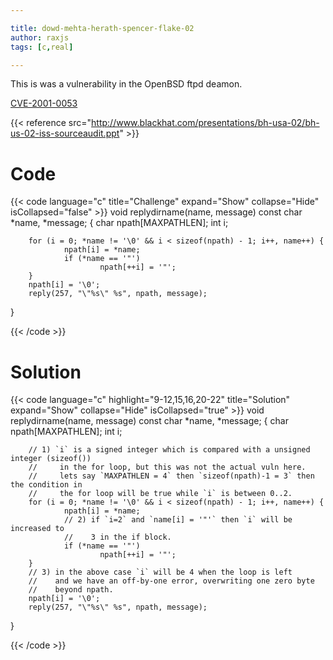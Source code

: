 ```yaml
---

title: dowd-mehta-herath-spencer-flake-02
author: raxjs
tags: [c,real]

---
```


This is was a vulnerability in the OpenBSD ftpd deamon. 

[CVE-2001-0053](https://nvd.nist.gov/vuln/detail/CVE-2001-0053)

<!--more-->
{{< reference src="http://www.blackhat.com/presentations/bh-usa-02/bh-us-02-iss-sourceaudit.ppt" >}}

# Code
{{< code language="c"  title="Challenge" expand="Show" collapse="Hide" isCollapsed="false" >}}
void
replydirname(name, message)
        const char *name, *message;
{
        char npath[MAXPATHLEN];
        int i;

        for (i = 0; *name != '\0' && i < sizeof(npath) - 1; i++, name++) {
                npath[i] = *name;
                if (*name == '"')
                        npath[++i] = '"';
        }
        npath[i] = '\0';
        reply(257, "\"%s\" %s", npath, message);
}

{{< /code >}}

# Solution
{{< code language="c" highlight="9-12,15,16,20-22" title="Solution" expand="Show" collapse="Hide" isCollapsed="true" >}}
void
replydirname(name, message)
        const char *name, *message;
{
        char npath[MAXPATHLEN];
        int i;

        // 1) `i` is a signed integer which is compared with a unsigned integer (sizeof()) 
		//     in the for loop, but this was not the actual vuln here.
		//     lets say `MAXPATHLEN = 4` then `sizeof(npath)-1 = 3` then the condition in
		//     the for loop will be true while `i` is between 0..2.
        for (i = 0; *name != '\0' && i < sizeof(npath) - 1; i++, name++) {
                npath[i] = *name;
				// 2) if `i=2` and `name[i] = '"'` then `i` will be increased to
				//    3 in the if block.
                if (*name == '"')
                        npath[++i] = '"';
        }
		// 3) in the above case `i` will be 4 when the loop is left
		//    and we have an off-by-one error, overwriting one zero byte
		//    beyond npath.
        npath[i] = '\0';
        reply(257, "\"%s\" %s", npath, message);
}


{{< /code >}}
